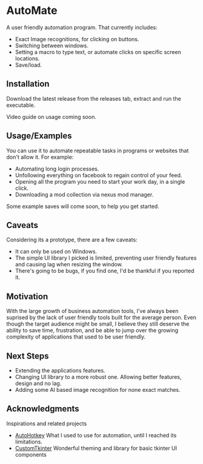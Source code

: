 
# AutoMate

A user friendly automation program. That currently includes:
* Exact Image recognitions, for clicking on buttons.
* Switching between windows.
* Setting a macro to type text, or automate clicks on specific screen locations.
* Save/load.

## Installation

Download the latest release from the releases tab, extract and run the executable.

Video guide on usage coming soon.

## Usage/Examples

You can use it to automate repeatable tasks in programs or websites that don't allow it. For example:
* Automating long login processes.
* Unfollowing everything on facebook to regain control of your feed.
* Opening all the program you need to start your work day, in a single click.
* Downloading a mod collection via nexus mod manager.

Some example saves will come soon, to help you get started.

## Caveats

Considering its a prototype, there are a few caveats:
* It can only be used on Windows.
* The simple UI library I picked is limited, preventing user friendly features and causing lag when resizing the window.
* There's going to be bugs, if you find one, I'd be thankful if you reported it.

## Motivation

With the large growth of business automation tools, I've always  been suprised by the lack of user friendly tools built for the average person.
Even though the target audience might be small, I believe they still deserve the ability to save time, frustration, and be able to jump over the growing complexity of applications that used to be user friendly.

## Next Steps

* Extending the applications features.
* Changing UI library to a more robust one. Allowing better features, design and no lag.
* Adding some AI based image recognition for none exact matches.


## Acknowledgments

Inspirations and related projects

* [AutoHotkey](https://www.autohotkey.com/) What I used to use for automation, until I reached its limitations.
* [CustomTkinter](https://github.com/TomSchimansky/CustomTkinter) Wonderful theming and library for basic tkinter UI components